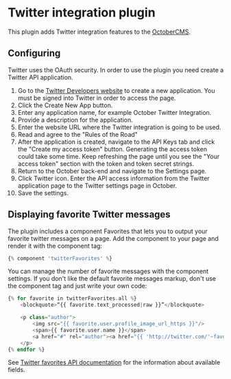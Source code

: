 # Twitter integration plugin

This plugin adds Twitter integration features to the [OctoberCMS](http://octobercms.com).

## Configuring

Twitter uses the OAuth security. In order to use the plugin you need create a Twitter API application.

1. Go to the [Twitter Developers website](https://apps.twitter.com/) to create a new application. You must be signed into Twitter in order to access the page.
2. Click the Create New App button.
3. Enter any application name, for example October Twitter Integration.
4. Provide a description for the application.
5. Enter the website URL where the Twitter integration is going to be used.
6. Read and agree to the "Rules of the Road"
7. After the application is created, navigate to the API Keys tab and click the "Create my access token" button. Generating the access token could take some time. Keep refreshing the page until you see the "Your access token" section with the token and token secret strings.
8. Return to the October back-end and navigate to the Settings page. 
9. Click Twitter icon. Enter the API access information from the Twitter application page to the Twitter settings page in October.
10. Save the settings.

## Displaying favorite Twitter messages

The plugin includes a component Favorites that lets you to output your favorite twitter messages on a page. Add the component to your page and render it with the component tag:

```php
{% component 'twitterFavorites' %}
```

You can manage the number of favorite messages with the component settings. If you don't like the default favorite messages markup, don't use the component tag and just write your own code:

```php
{% for favorite in twitterFavorites.all %}
    <blockquote>“{{ favorite.text_processed|raw }}”</blockquote>

    <p class="author">
        <img src="{{ favorite.user.profile_image_url_https }}"/>
        <span>{{ favorite.user.name }}</span>
        <a href="#" rel="author"><a href="{{ 'http://twitter.com/'~favorite.user.screen_name }}">@{{ favorite.user.screen_name }}</a></a>
    </p>
{% endfor %}
```

See [Twitter favorites API documentation](https://dev.twitter.com/docs/api/1.1/get/favorites/list) for the information about available fields.